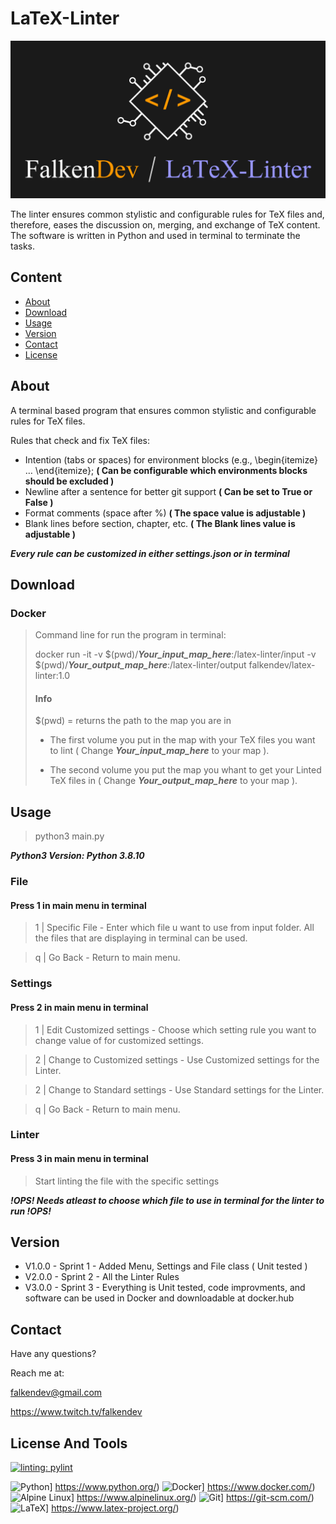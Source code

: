 # LaTeX-Linter

![falken](https://github.com/FalkenDev/LaTeX-Linter/blob/main/linter.png?raw=true)

The linter ensures common stylistic and configurable rules for TeX files and, therefore, eases the discussion on, merging, and exchange of TeX content. The software is written in Python and used in terminal to terminate the tasks.

## Content
- [About](#about)
- [Download](#download)
- [Usage](#usage)
- [Version](#version)
- [Contact](#contact)
- [License](#license)
## About
A terminal based program that ensures common stylistic and configurable rules for TeX files.

Rules that check and fix TeX files:
* Intention (tabs or spaces) for environment blocks (e.g., \begin{itemize} … \end{itemize}; **( Can be configurable which environments blocks should be excluded )**
* Newline after a sentence for better git support **( Can be set to True or False )**
* Format comments (space after %) **( The space value is adjustable )**
* Blank lines before section, chapter, etc. **( The Blank lines value is adjustable )**


***Every rule can be customized in either settings.json or in terminal***
## Download
### Docker
>
> Command line for run the program in terminal:
>
> docker run -it -v $(pwd)/***Your_input_map_here***:/latex-linter/input -v $(pwd)/***Your_output_map_here***:/latex-linter/output falkendev/latex-linter:1.0
>
> #### Info
> $(pwd) = returns the path to the map you are in
>
> * The first volume you put in the map with your TeX files you want to lint ( Change ***Your_input_map_here*** to your map ).
>
> * The second volume you put the map you whant to get your Linted TeX files in ( Change ***Your_output_map_here*** to your map ).


## Usage
> python3 main.py


***Python3 Version: Python 3.8.10***
### File
#### Press 1 in main menu in terminal


> 1 | Specific File - Enter which file u want to use from input folder. All the files that are displaying in terminal can be used.


> q | Go Back - Return to main menu.
### Settings
#### Press 2 in main menu in terminal


> 1 | Edit Customized settings - Choose which setting rule you want to change value of for customized settings.


> 2 | Change to Customized settings - Use Customized settings for the Linter.


> 2 | Change to Standard settings - Use Standard settings for the Linter.


> q | Go Back - Return to main menu.
### Linter
#### Press 3 in main menu in terminal


> Start linting the file with the specific settings


***!OPS! Needs atleast to choose which file to use in terminal for the linter to run !OPS!***
## Version

- V1.0.0 - Sprint 1 - Added Menu, Settings and File class ( Unit tested )
- V2.0.0 - Sprint 2 - All the Linter Rules
- V3.0.0 - Sprint 3 - Everything is Unit tested, code improvments, and software can be used in Docker and downloadable at docker.hub

## Contact
Have any questions?


Reach me at:


<falkendev@gmail.com>


<https://www.twitch.tv/falkendev>
## License And Tools
[![linting: pylint](https://img.shields.io/badge/linting-pylint-yellowgreen)](https://github.com/PyCQA/pylint)

![Python](https://img.shields.io/badge/python-3670A0?style=for-the-badge&logo=python&logoColor=ffdd54)] https://www.python.org/)
![Docker](https://img.shields.io/badge/docker-%230db7ed.svg?style=for-the-badge&logo=docker&logoColor=white)] https://www.docker.com/)
![Alpine Linux](https://img.shields.io/badge/Alpine_Linux-%230D597F.svg?style=for-the-badge&logo=alpine-linux&logoColor=white)] https://www.alpinelinux.org/)
![Git](https://img.shields.io/badge/git-%23F05033.svg?style=for-the-badge&logo=git&logoColor=white)] https://git-scm.com/)
![LaTeX](https://img.shields.io/badge/latex-%23008080.svg?style=for-the-badge&logo=latex&logoColor=white)] https://www.latex-project.org/)
